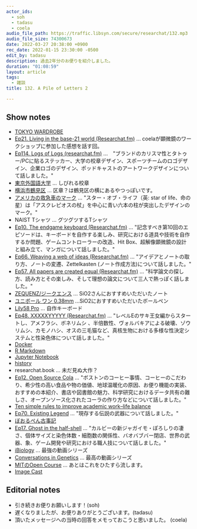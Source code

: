 ```yaml
---
actor_ids:
  - soh
  - tadasu
  - coela
audio_file_path: https://traffic.libsyn.com/secure/researchat/132.mp3
audio_file_size: 74300673
date: 2022-03-27 20:38:00 +0900
rec_date: 2022-01-15 23:30:00 -0500
edit_by: tadasu
description: 過去2年分のお便りを紹介しました。
duration: "01:08:59"
layout: article
tags:
  - 雑談
title: 132. A Pile of Letters 2

---
```

## Show notes
- [TOKYO WARDROBE](https://open.spotify.com/show/21NoOD7x5Nr79jwFiy7uA3)
- [Ep21. Living in the base-21 world (Researchat.fm)](https://researchat.fm/episode/21) ... coelaが顕微鏡のワークショップに参加した感想を話す回。
- [Ep114. Logs of Logs (researchat.fm)](https://researchat.fm/episode/114) ...　"ブランドのカリスマ性とタトゥー/PCに貼るステッカー、大学の校章デザイン、スポーツチームのロゴデザイン、企業ロゴのデザイン、ポッドキャストのアートワークデザインについて話しました。"
- [東京外国語大学](http://www.tufs.ac.jp/) ... しびれる校章
- [横浜市鶴見区](https://www.city.yokohama.lg.jp/tsurumi/) ... 区章？は鶴見区の横にあるやつっぽいです。
- [アメリカの救急車のマーク](https://ja.wikipedia.org/wiki/%E3%82%B9%E3%82%BF%E3%83%BC%E3%83%BB%E3%82%AA%E3%83%96%E3%83%BB%E3%83%A9%E3%82%A4%E3%83%95) ... "スター・オブ・ライフ（英: star of life、命の星）は「アスクレピオスの杖」を中心に青い六本の柱が突出したデザインのマーク。"
- NAIST Tシャツ ... グツグツするTシャツ
- [Ep10. The endgame keyboard (Researchat.fm)](https://researchat.fm/episode/10) ... "記念すべき第10回のエピソードは、キーボードを自作する楽しみ、研究における道具や技術を自作するか問題、ゲームコントローラーの改造、Hit Box、超解像顕微鏡の設計と組み立て、マンガについて話しました。"
- [Ep66. Weaving a web of ideas (Researchat.fm)](https://researchat.fm/episode/66) ... "アイデアとノートの取り方、ノートの変遷、Zettelkasten (ノート作成方法)について話しました。"
- [Ep57. All papers are created equal (Researchat.fm)](https://researchat.fm/episode/57) ... "科学論文の探し方、読み方とその楽しみ、そして理想の論文について三人で熱っぽく話しました。"
- [ZEQUENZ/ジークエンス](https://www.ito-ya.co.jp/tokushu/ZEQUENZ.html) ... SiO2さんにおすすめいただいたノート
- [ユニボール ワン 0.38mm](https://www.mpuni.co.jp/products/ballpoint_pens/gel/uniball_one/one/umns.html) ...SiO2におすすめいただいたボールペン
- [Lily58 Pro](https://keyhive.xyz/shop/lily58) ... 自作キーボード
- [Ep48. XXXXXYYYYY (Researchat.fm)](https://researchat.fm/episode/48) ... "レベルEのサキ王女編からスタートし、アメフラシ、ボネリムシ 、半倍数性、ヴォルバキアによる破壊、ゾウリムシ、カモノハシ、オスの三毛猫など、真核生物における多様な性決定システムと性染色体について話しました。"
- [Docker](https://www.docker.com/)
- [R Markdown](https://rmarkdown.rstudio.com/)
- [Jupyter Notebook](https://jupyter.org/)
- [history](https://www.geeksforgeeks.org/history-command-in-linux-with-examples/)
- researchat.book ... 未だ見ぬ大作？
- [Ep12. Open Source Cola](https://researchat.fm/episode/12) ... "ボストンのコーヒー事情、コーヒーのこだわり、希少性の高い食品や物の価値、地球温暖化の原因、お便り機能の実装、おすすめの本紹介、書店や図書館の魅力、科学研究におけるデータ共有の難しさ、オープンソース化されたコーラの作り方などについて話しました。"
- [Ten simple rules to improve academic work–life balance](https://journals.plos.org/ploscompbiol/article/comments?id=10.1371/journal.pcbi.1009124)
- [Ep70. Existing Legend](https://researchat.fm/episode/70) ... "現存する伝説の武器について話しました。"
- [ぼおるぺん古事記](https://www.amazon.co.jp/dp/4582287468/?tag=researchatf04-22)
- [Ep17. Ghost in the half-shell](https://researchat.fm/episode/17) ... "カルビーの新ジャガイモ・ぽろしりの凄さ、個体サイズと染色体数・細胞数の関係性、バオバブバー閉店、世界の武器、象、ゲーム開発や研究における職人技について話しました。"
- [iBiology](https://www.ibiology.org/) ... 最強の動画シリーズ
- [Conversations in Genetics](https://www.youtube.com/channel/UCD4IZFtu9YYyBc9jl9H3YVg) ... 最高の動画シリーズ
- [MITのOpen Course](https://www.youtube.com/watch?v=MDcAOTaCXHs&list=PLUl4u3cNGP62xuxL4CQpy8uo2MeM4a3YD&ab_channel=MITOpenCourseWare) ... あとはこれをひたすら流します。
- [Image Cast](https://podcasts.apple.com/jp/podcast/image-cast/id1542436827)

## Editorial notes
- 引き続きお便りお願いします！(soh)
- 遅くなりましたが、お便りありがとうございます。(tadasu)
- 頂いたメッセージへの当時の回答をメモっておこうと思いました。 (coela)
